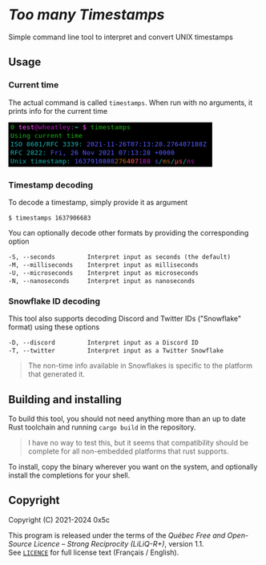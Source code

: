 # *Too many Timestamps*

Simple command line tool to interpret and convert UNIX timestamps

## Usage

### Current time

The actual command is called `timestamps`.
When run with no arguments, it prints info for the current time

![timestamps command showing the current time](timestamps.png)

### Timestamp decoding

To decode a timestamp, simply provide it as argument
```
$ timestamps 1637906683
```

You can optionally decode other formats by providing the corresponding option
```
-S, --seconds         Interpret input as seconds (the default)
-M, --milliseconds    Interpret input as milliseconds
-U, --microseconds    Interpret input as microseconds
-N, --nanoseconds     Interpret input as nanoseconds
```

### Snowflake ID decoding

This tool also supports decoding Discord and Twitter IDs ("Snowflake" format) using these options
```
-D, --discord         Interpret input as a Discord ID
-T, --twitter         Interpret input as a Twitter Snowflake
```
> The non-time info available in Snowflakes is specific to the platform that generated it.


## Building and installing

To build this tool, you should not need anything more than an up to date Rust toolchain and running `cargo build` in the repository.

> I have no way to test this, but it seems that compatibility should be complete for all non-embedded platforms that rust supports.

To install, copy the binary wherever you want on the system, and optionally install the completions for your shell.


## Copyright

Copyright (C) 2021-2024 0x5c

This program is released under the terms of the *Québec Free and Open-Source Licence – Strong Reciprocity (LiLiQ-R+)*, version 1.1.  
See [`LICENCE`](LICENCE) for full license text (Français / English).
